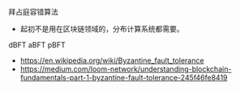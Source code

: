 拜占庭容错算法

- 起初不是用在区块链领域的，分布计算系统都需要。

dBFT
aBFT
pBFT


- https://en.wikipedia.org/wiki/Byzantine_fault_tolerance
- https://medium.com/loom-network/understanding-blockchain-fundamentals-part-1-byzantine-fault-tolerance-245f46fe8419
